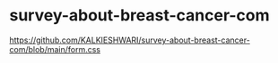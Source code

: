 # survey-about-breast-cancer-com
https://github.com/KALKIESHWARI/survey-about-breast-cancer-com/blob/main/form.css
